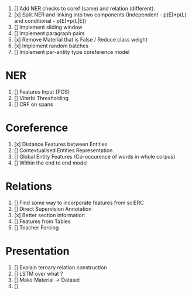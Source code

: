 1. [] Add NER checks to coref (same) and relation (different).
2. [x] Split NER and linking into two components (Independent - p(E)*p(L) and conditional - p(E)*p(L|E))
3. [] Implement sliding window
4. [] Implement paragraph pairs
5. [x] Remove Material that is False / Reduce class weight
6. [x] Implement random batches
7. [] Implement per-entity type coreference model

NER
===

1. [] Features Input (POS)
2. [] Viterbi Thresholding
3. [] CRF on spans

Coreference
===========

1. [x] Distance Features between Entities
2. [] Contextualised Entities Representation
3. [] Global Entity Features (Co-occurence of words in whole corpus)
4. [] Within the end to end model

Relations
=========

1. [] Find some way to incorporate features from sciERC
2. [] Direct Supervision Annotation
3. [x] Better section information
4. [] Features from Tables
5. [] Teacher Forcing

Presentation
=============

1. [] Explain ternary relation construction
2. [] LSTM over what ?
3. [] Make Material -> Dataset 
4. [] 